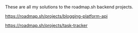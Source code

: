 These are all my solutions to the roadmap.sh backend projects.


https://roadmap.sh/projects/blogging-platform-api


https://roadmap.sh/projects/task-tracker
